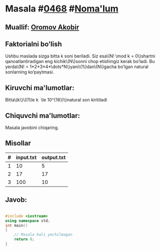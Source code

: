 
<h1>Masala #<a href="https://robocontest.uz/tasks/0468">0468</a> #<a href="https://robocontest.uz/tasks?category=1">Noma'lum</a></h1>
<h2> Muallif: <a href="https://robocontest.uz/profile/cppcoderuz">Oromov Akobir</a></h2>
<h2>Faktorialni bo’lish</h2>
<p>Ushbu maslada sizga bitta k soni beriladi. Siz esa\(N! \mod k = 0\)shartni qanoatlantiradigan eng kichik\(N\)sonni chop etishingiz kerak bo’ladi. Bu yerda\(N! = 1*2*3*4*\dots*N\)yani\(1\)dan\(N\)gacha bo’lgan natural sonlarning ko’paytmasi.</p>
<h2>Kiruvchi ma'lumotlar:</h2>
<p>Bitta\(k\)\((1\le k  \le 10^{16})\)natural son kiritiladi</p>
<h2>Chiquvchi ma'lumotlar:</h2>
<p>Masala javobini chiqaring.</p>
<h2>Misollar</h2>
<table>
    <thead>
        <tr>
            <th>#</th>
            <th>input.txt</th>
            <th>output.txt</th>
        </tr>
    </thead>
    <tbody>
            <tr>
                <td>1</td>
                <td>10</td>
                <td>5</td>
            </tr>
            <tr>
                <td>2</td>
                <td>17</td>
                <td>17</td>
            </tr>
            <tr>
                <td>3</td>
                <td>100</td>
                <td>10</td>
            </tr>
    </tbody>
    </table>
    
<h2>Javob:</h2>

######
```cpp
#include <iostream>
using namespace std;
int main()
{
    // Masala hali yechilmagan
    return 0;
}
```
